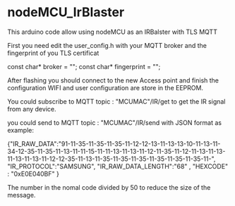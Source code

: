 # nodeMCU_IrBlaster
This arduino code allow using nodeMCU as an IRBalster with TLS MQTT

First you need edit the user_config.h with your MQTT broker and the fingerprint of you TLS certificat

const char*       broker      = ""; 
const char*       fingerprint = "";

After flashing you should connect to the new Access point and finish the configuration
WIFI and user configuration are store in the EEPROM.

You could subscribe to MQTT topic : "MCUMAC"/IR/get 
to get the IR signal from any device.

you could send to MQTT topic : "MCUMAC"/IR/send
with JSON format as example:

{"IR_RAW_DATA":"91-11-35-11-35-11-35-11-12-12-13-11-13-13-10-11-13-11-34-12-35-11-35-11-13-11-11-15-11-11-13-11-13-11-12-11-35-11-12-11-13-11-13-11-13-11-13-11-12-12-35-11-13-11-35-11-35-11-35-11-35-11-35-11-35-11-",
"IR_PROTOCOL":"SAMSUNG",
"IR_RAW_DATA_LENGTH":"68" , 
"HEXCODE" : "0xE0E040BF" }

The number in the nomal code divided by 50 to reduce the size of the message.
